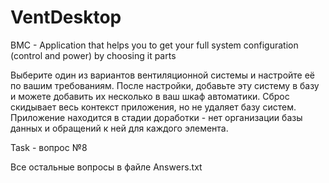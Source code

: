 # VentDesktop
BMC - Application that helps you to get your full system configuration (control and power) by choosing it parts

Выберите один из вариантов вентиляционной системы и настройте её по вашим требованиям. После настройки, добавьте эту систему в базу и можете
добавить их несколько в ваш шкаф автоматики. Сброс скидывает весь контекст приложения, но не удаляет базу систем. 
Приложение находится в стадии доработки - нет организации базы данных и обращений к ней для каждого элемента.

Task - вопрос №8 

Все остальные вопросы в файле Answers.txt
